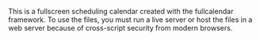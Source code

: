 This is a fullscreen scheduling calendar created with the fullcalendar framework.
To use the files, you must run a live server or host the files in a web server because of cross-script security from modern browsers.
